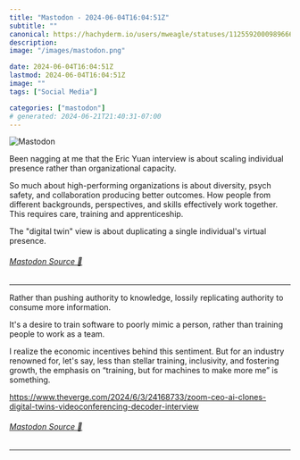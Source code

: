 ```yaml
---
title: "Mastodon - 2024-06-04T16:04:51Z"
subtitle: ""
canonical: https://hachyderm.io/users/mweagle/statuses/112559200098966687
description:
image: "/images/mastodon.png"

date: 2024-06-04T16:04:51Z
lastmod: 2024-06-04T16:04:51Z
image: ""
tags: ["Social Media"]

categories: ["mastodon"]
# generated: 2024-06-21T21:40:31-07:00
---
```

![Mastodon](/images/mastodon.png)

<p>Been nagging at me that the Eric Yuan interview is about scaling individual presence rather than organizational capacity. </p><p>So much about high-performing organizations is about diversity, psych safety, and collaboration producing better outcomes. How people from different backgrounds, perspectives, and skills effectively work together. This requires care, training and apprenticeship.</p><p>The &quot;digital twin&quot; view is about duplicating a single individual&#39;s virtual presence.</p>


###### [Mastodon Source 🐘](https://hachyderm.io/@mweagle/112559200098966687)

___

<p>Rather than pushing authority to knowledge, lossily replicating authority to consume more information.</p><p>It&#39;s a desire to train software to poorly mimic a person, rather than training people to work as a team.</p><p>I realize the economic incentives behind this sentiment. But for an industry renowned for, let&#39;s say, less than stellar training, inclusivity, and fostering growth, the emphasis on “training, but for machines to make more me” is something.</p><p><a href="https://www.theverge.com/2024/6/3/24168733/zoom-ceo-ai-clones-digital-twins-videoconferencing-decoder-interview" target="_blank" rel="nofollow noopener noreferrer" translate="no"><span class="invisible">https://www.</span><span class="ellipsis">theverge.com/2024/6/3/24168733</span><span class="invisible">/zoom-ceo-ai-clones-digital-twins-videoconferencing-decoder-interview</span></a></p>


###### [Mastodon Source 🐘](https://hachyderm.io/@mweagle/112559231769980911)

___
